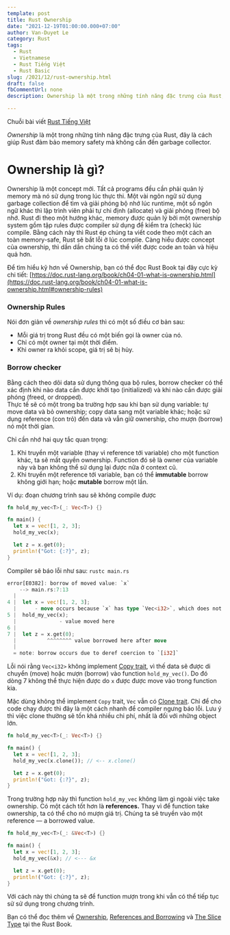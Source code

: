```yaml
---
template: post
title: Rust Ownership 
date: "2021-12-19T01:00:00.000+07:00"
author: Van-Duyet Le
category: Rust
tags:
  - Rust
  - Vietnamese
  - Rust Tiếng Việt
  - Rust Basic
slug: /2021/12/rust-ownership.html
draft: false
fbCommentUrl: none
description: Ownership là một trong những tính năng đặc trưng của Rust, đây là cách giúp Rust đảm bảo memory safety mà không cần đến garbage collector.

---
```


<div class="noti">Chuỗi bài viết <a href="/tag/rust-tiếng-việt/">Rust Tiếng Việt</a></div>

*Ownership* là một trong những tính năng đặc trưng của Rust, đây là cách giúp Rust đảm bảo memory safety mà không cần đến garbage collector.

# Ownership là gì?

Ownership là một concept mới. Tất cả programs đều cần phải quản lý 
memory mà nó sử dụng trong lúc thực thi. Một vài ngôn ngữ sử dụng 
garbage collection để tìm và giải phóng bộ nhớ lúc runtime, một số 
ngôn ngữ khác thì lập trình viên phải tự chi định (allocate) và giải 
phóng (free) bộ nhớ. Rust đi theo một hướng khác, memory được quản lý 
bởi một ownership system gồm tập rules được compiler sử dụng để kiểm 
tra (check) lúc compile. Bằng cách này thì Rust ép chúng ta viết code theo một 
cách an toàn memory-safe, Rust sẽ bắt lỗi ở lúc complie.
Càng hiểu được concept của ownership, thì dần 
dần chúng ta có thể viết được code an toàn và hiệu quả hơn. 

Để tìm hiểu kỹ hơn về Ownership, bạn có thể đọc Rust Book tại 
đây cực kỳ chi tiết: 
[https://doc.rust-lang.org/book/ch04-01-what-is-ownership.html](https://doc.rust-lang.org/book/ch04-01-what-is-ownership.html#ownership-rules)

### Ownership Rules

Nói đơn giản về *ownership rules* thì có một số điều cơ bản sau:

- Mỗi giá trị trong Rust đều có một biến gọi là owner của nó.
- Chỉ có một owner tại một thời điểm.
- Khi owner ra khỏi scope, giá trị sẽ bị hủy.

### Borrow checker

Bằng cách theo dõi data sử dụng thông qua bộ rules, 
borrow checker có thể xác định khi nào data cần được khởi tạo 
(initialized) và khi nào cần được giải phóng (freed, or dropped).  
Thực tế sẽ có một trong ba trường hợp sau khi bạn sử dụng variable: 
tự move data và bỏ ownership; copy data sang một variable khác; 
hoặc sử dụng reference (con trỏ) đến data và vẫn giữ ownership, 
cho mượn (borrow) nó một thời gian.

Chỉ cần nhớ hai quy tắc quan trọng:

1. Khi truyền một variable (thay vì reference tới variable) cho một function khác, ta sẽ mất quyền ownership. Function đó sẽ là owner của variable này và bạn không thể sử dụng lại được nữa ở context cũ.
2. Khi truyền một reference tới variable, bạn có thể **immutable** borrow không giới hạn; hoặc **mutable** borrow một lần.

Ví dụ: đoạn chương trình sau sẽ không compile được

```rust
fn hold_my_vec<T>(_: Vec<T>) {}

fn main() {
  let x = vec![1, 2, 3];
  hold_my_vec(x);

  let z = x.get(0);
  println!("Got: {:?}", z);
}
```

Compiler sẽ báo lỗi như sau: `rustc main.rs`

```rust
error[E0382]: borrow of moved value: `x`
    --> main.rs:7:13
  |
4 |  let x = vec![1, 2, 3];
  |      - move occurs because `x` has type `Vec<i32>`, which does not implement the `Copy` trait
5 |  hold_my_vec(x);
  |              - value moved here
6 |
7 |  let z = x.get(0);
  |          ^^^^^^^^ value borrowed here after move
  |
  = note: borrow occurs due to deref coercion to `[i32]`
```

Lỗi nói rằng `Vec<i32>` không implement 
[Copy trait](https://doc.rust-lang.org/std/marker/trait.Copy.html), 
vì thế data sẽ được di chuyển (move) hoặc mượn (borrow) vào function 
`hold_my_vec()`. Do đó dòng 7 không thể thực hiện được do `x` được 
được move vào trong function kia.

Mặc dùng không thể implement `Copy` trait, `Vec` vẫn có 
[Clone trait](https://doc.rust-lang.org/core/clone/trait.Clone.html). 
Chỉ để cho code chạy được thì đây là một cách nhanh để compiler ngưng báo lỗi. 
Lưu ý thì việc clone thường sẽ tốn khá nhiều chi phí, nhất là đối với những object lớn. 

```rust
fn hold_my_vec<T>(_: Vec<T>) {}

fn main() {
  let x = vec![1, 2, 3];
  hold_my_vec(x.clone()); // <-- x.clone()

  let z = x.get(0);
  println!("Got: {:?}", z);
}
```

Trong trường hợp này thì function `hold_my_vec` không làm gì ngoài 
việc take ownership. Có một cách tốt hơn là **references.** Thay vì 
để function take ownership, ta có thể cho nó mượn giá trị. 
Chúng ta sẽ truyền vào một reference — a borrowed value. 

```rust
fn hold_my_vec<T>(_: &Vec<T>) {}

fn main() {
  let x = vec![1, 2, 3];
  hold_my_vec(&x); // <--- &x

  let z = x.get(0);
  println!("Got: {:?}", z);
}
```

Với cách này thì chúng ta sẽ để function mượn trong khi 
vẫn có thể tiếp tục sử sử dụng trong chương trình.

Bạn có thể đọc thêm về [Ownership](https://doc.rust-lang.org/book/ch04-01-what-is-ownership.html), 
[References and Borrowing](https://doc.rust-lang.org/book/ch04-02-references-and-borrowing.html#references-and-borrowing) và 
[The Slice Type](https://doc.rust-lang.org/book/ch04-03-slices.html#the-slice-type) tại the Rust Book.
